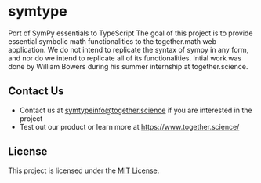 # symtype
Port of SymPy essentials to TypeScript
The goal of this project is to provide essential symbolic math functionalities to
the together.math web application. We do not intend to replicate the syntax of 
sympy in any form, and nor do we intend to replicate all of its functionalities. 
Intial work was done by William Bowers during his summer internship at together.science.

## Contact Us

- Contact us at symtypeinfo@together.science if you are interested in the project
- Test out our product or learn more at https://www.together.science/

## License

This project is licensed under the [MIT License](LICENSE.txt).


